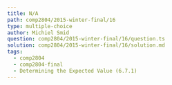 ```yaml
---
title: N/A
path: comp2804/2015-winter-final/16
type: multiple-choice
author: Michiel Smid
question: comp2804/2015-winter-final/16/question.ts
solution: comp2804/2015-winter-final/16/solution.md
tags:
  - comp2804
  - comp2804-final
  - Determining the Expected Value (6.7.1)
---
```


